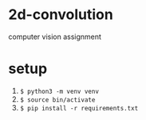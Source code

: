 # 2d-convolution
computer vision assignment

# setup
1. ```$ python3 -m venv venv```
2. ```$ source bin/activate```
3. ```$ pip install -r requirements.txt```